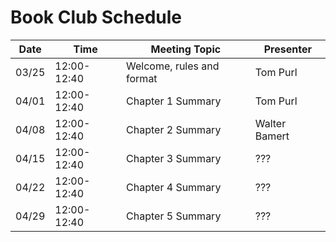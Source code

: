 # Book Club Schedule

| Date  | Time        | Meeting Topic              | Presenter           |
| ----- | ----------- | -------------------------- | ------------------- |
| 03/25 | 12:00-12:40 | Welcome, rules and format  | Tom Purl            |
| 04/01 | 12:00-12:40 | Chapter 1 Summary          | Tom Purl            |
| 04/08 | 12:00-12:40 | Chapter 2 Summary          | Walter Bamert       | 
| 04/15 | 12:00-12:40 | Chapter 3 Summary          | ???                 |
| 04/22 | 12:00-12:40 | Chapter 4 Summary          | ???                 |
| 04/29 | 12:00-12:40 | Chapter 5 Summary          | ???                 |
